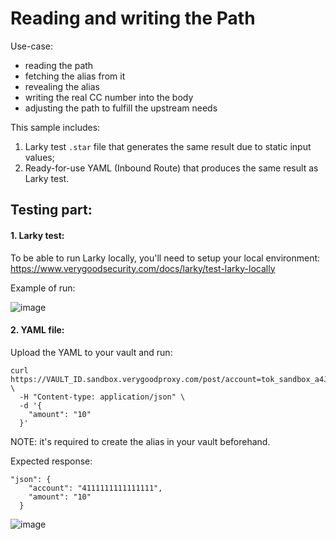 # Reading and writing the Path

Use-case:
- reading the path
- fetching the alias from it
- revealing the alias
- writing the real CC number into the body
- adjusting the path to fulfill the upstream needs

This sample includes:
1. Larky test `.star` file that generates the same result due to static input values;
2. Ready-for-use YAML (Inbound Route) that produces the same result as Larky test.

## Testing part:

#### 1. Larky test:

To be able to run Larky locally, you'll need to setup your local environment:
https://www.verygoodsecurity.com/docs/larky/test-larky-locally

Example of run:

![image](https://user-images.githubusercontent.com/78090218/212858422-6e2f7bed-e8c8-4e25-8a18-e39e4701fc53.png)

#### 2. YAML file:

Upload the YAML to your vault and run:
```
curl https://VAULT_ID.sandbox.verygoodproxy.com/post/account=tok_sandbox_a4JULYBMphkeL2iV7ipwdL \
  -H "Content-type: application/json" \
  -d '{
    "amount": "10"
  }'
```

NOTE: it's required to create the alias in your vault beforehand.

Expected response:
```
"json": {
    "account": "4111111111111111",
    "amount": "10"
  }
```

![image](https://user-images.githubusercontent.com/78090218/212858517-101d510e-9986-4187-81dc-922703d84b69.png)
